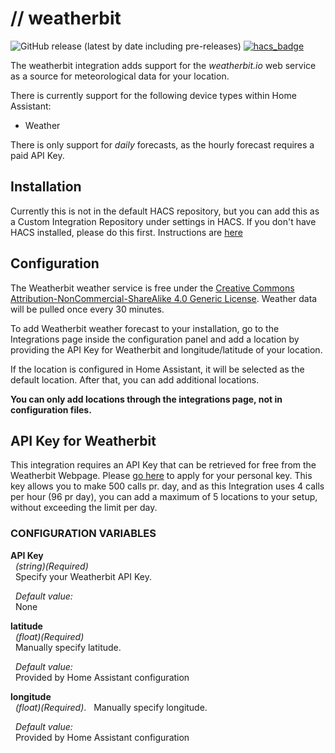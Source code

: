 # // weatherbit
![GitHub release (latest by date including pre-releases)](https://img.shields.io/github/v/release/briis/weatherbit?include_prereleases&style=flat-square) [![hacs_badge](https://img.shields.io/badge/HACS-Default-orange.svg?style=flat-square)](https://github.com/custom-components/hacs)

The weatherbit integration adds support for the *weatherbit.io* web service as a source for meteorological data for your location.

There is currently support for the following device types within Home Assistant:
* Weather

There is only support for *daily* forecasts, as the hourly forecast requires a paid API Key.

## Installation
Currently this is not in the default HACS repository, but you can add this as a Custom Integration Repository under settings in HACS. If you don't have HACS installed, please do this first. Instructions are [here](https://hacs.xyz/)

## Configuration
The Weatherbit weather service is free under the [Creative Commons Attribution-NonCommercial-ShareAlike 4.0 Generic License](https://creativecommons.org/licenses/by-nc-sa/4.0/legalcode). Weather data will be pulled once every 30 minutes.

To add Weatherbit weather forecast to your installation, go to the Integrations page inside the configuration panel and add a location by providing the API Key for Weatherbit and longitude/latitude of your location.

If the location is configured in Home Assistant, it will be selected as the default location. After that, you can add additional locations.

**You can only add locations through the integrations page, not in configuration files.**

## API Key for Weatherbit
This integration requires an API Key that can be retrieved for free from the Weatherbit Webpage. Please [go here](https://www.weatherbit.io/account/create) to apply for your personal key.
This key allows you to make 500 calls pr. day, and as this Integration uses 4 calls per hour (96 pr day), you can add a maximum of 5 locations to your setup, without exceeding the limit per day.

### CONFIGURATION VARIABLES
**API Key**  
&nbsp;&nbsp;*(string)(Required)*  
&nbsp;&nbsp;Specify your Weatherbit API Key.

&nbsp;&nbsp;*Default value:*  
&nbsp;&nbsp;None

**latitude**  
&nbsp;&nbsp;*(float)(Required)*  
&nbsp;&nbsp;Manually specify latitude.

&nbsp;&nbsp;*Default value:*  
&nbsp;&nbsp;Provided by Home Assistant configuration

**longitude**  
&nbsp;&nbsp;*(float)(Required)*. 
&nbsp;&nbsp;Manually specify longitude.

&nbsp;&nbsp;*Default value:*  
&nbsp;&nbsp;Provided by Home Assistant configuration
